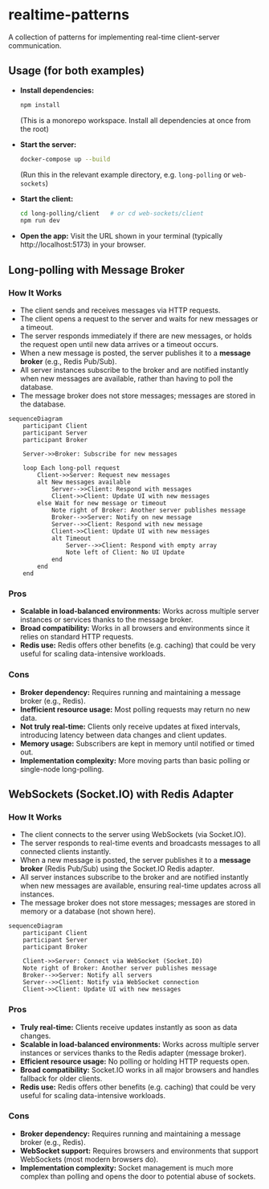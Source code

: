 # realtime-patterns

A collection of patterns for implementing real-time client-server communication.

## Usage (for both examples)

- **Install dependencies:**

  ```sh
  npm install
  ```

  (This is a monorepo workspace. Install all dependencies at once from the root)

- **Start the server:**

  ```sh
  docker-compose up --build
  ```

  (Run this in the relevant example directory, e.g. `long-polling` or `web-sockets`)

- **Start the client:**

  ```sh
  cd long-polling/client   # or cd web-sockets/client
  npm run dev
  ```

- **Open the app:**
  Visit the URL shown in your terminal (typically http://localhost:5173) in your browser.

## Long-polling with Message Broker

### How It Works

- The client sends and receives messages via HTTP requests.
- The client opens a request to the server and waits for new messages or a timeout.
- The server responds immediately if there are new messages, or holds the request open until new data arrives or a timeout occurs.
- When a new message is posted, the server publishes it to a **message broker** (e.g., Redis Pub/Sub).
- All server instances subscribe to the broker and are notified instantly when new messages are available, rather than having to poll the database.
- The message broker does not store messages; messages are stored in the database.

```mermaid
sequenceDiagram
    participant Client
    participant Server
    participant Broker

    Server->>Broker: Subscribe for new messages

    loop Each long-poll request
        Client->>Server: Request new messages
        alt New messages available
            Server-->>Client: Respond with messages
            Client->>Client: Update UI with new messages
        else Wait for new message or timeout
            Note right of Broker: Another server publishes message
            Broker-->>Server: Notify on new message
            Server-->>Client: Respond with new message
            Client->>Client: Update UI with new messages
            alt Timeout
                Server-->>Client: Respond with empty array
                Note left of Client: No UI Update
            end
        end
    end
```

### Pros

- **Scalable in load-balanced environments:** Works across multiple server instances or services thanks to the message broker.
- **Broad compatibility:** Works in all browsers and environments since it relies on standard HTTP requests.
- **Redis use:** Redis offers other benefits (e.g. caching) that could be very useful for scaling data-intensive workloads.

### Cons

- **Broker dependency:** Requires running and maintaining a message broker (e.g., Redis).
- **Inefficient resource usage:** Most polling requests may return no new data.
- **Not truly real-time:** Clients only receive updates at fixed intervals, introducing latency between data changes and client updates.
- **Memory usage:** Subscribers are kept in memory until notified or timed out.
- **Implementation complexity:** More moving parts than basic polling or single-node long-polling.

## WebSockets (Socket.IO) with Redis Adapter

### How It Works

- The client connects to the server using WebSockets (via Socket.IO).
- The server responds to real-time events and broadcasts messages to all connected clients instantly.
- When a new message is posted, the server publishes it to a **message broker** (Redis Pub/Sub) using the Socket.IO Redis adapter.
- All server instances subscribe to the broker and are notified instantly when new messages are available, ensuring real-time updates across all instances.
- The message broker does not store messages; messages are stored in memory or a database (not shown here).

```mermaid
sequenceDiagram
    participant Client
    participant Server
    participant Broker

    Client->>Server: Connect via WebSocket (Socket.IO)
    Note right of Broker: Another server publishes message
    Broker-->>Server: Notify all servers
    Server-->>Client: Notify via WebSocket connection
    Client->>Client: Update UI with new messages
```

### Pros

- **Truly real-time:** Clients receive updates instantly as soon as data changes.
- **Scalable in load-balanced environments:** Works across multiple server instances or services thanks to the Redis adapter (message broker).
- **Efficient resource usage:** No polling or holding HTTP requests open.
- **Broad compatibility:** Socket.IO works in all major browsers and handles fallback for older clients.
- **Redis use:** Redis offers other benefits (e.g. caching) that could be very useful for scaling data-intensive workloads.

### Cons

- **Broker dependency:** Requires running and maintaining a message broker (e.g., Redis).
- **WebSocket support:** Requires browsers and environments that support WebSockets (most modern browsers do).
- **Implementation complexity:** Socket management is much more complex than polling and opens the door to potential abuse of sockets.
